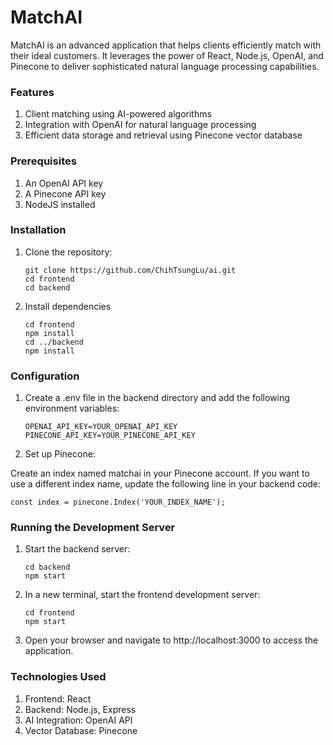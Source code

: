 # MatchAI

MatchAI is an advanced application that helps clients efficiently match with their ideal customers. It leverages the power of React, Node.js, OpenAI, and Pinecone to deliver sophisticated natural language processing capabilities.

### Features

1. Client matching using AI-powered algorithms
2. Integration with OpenAI for natural language processing
3. Efficient data storage and retrieval using Pinecone vector database

### Prerequisites

1. An OpenAI API key
2. A Pinecone API key
3. NodeJS installed

### Installation

1. Clone the repository:
   ```
   git clone https://github.com/ChihTsungLu/ai.git
   cd frontend
   cd backend
   ```
2. Install dependencies
   ```
   cd frontend
   npm install
   cd ../backend
   npm install
   ```

### Configuration

1. Create a .env file in the backend directory and add the following environment variables:

   ```
   OPENAI_API_KEY=YOUR_OPENAI_API_KEY
   PINECONE_API_KEY=YOUR_PINECONE_API_KEY
   ```
2. Set up Pinecone:

Create an index named matchai in your Pinecone account.
If you want to use a different index name, update the following line in your backend code:
   ```
   const index = pinecone.Index('YOUR_INDEX_NAME');
   ```

### Running the Development Server

1. Start the backend server:
   ```
   cd backend
   npm start
   ```

2. In a new terminal, start the frontend development server:
   ```
   cd frontend
   npm start
   ```
3. Open your browser and navigate to http://localhost:3000 to access the application.

### Technologies Used

1. Frontend: React
2. Backend: Node.js, Express
3. AI Integration: OpenAI API
4. Vector Database: Pinecone
